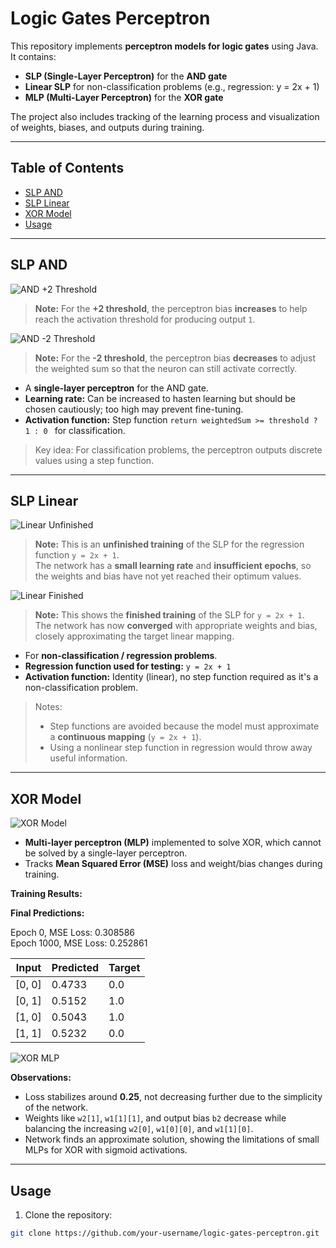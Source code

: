 # Logic Gates Perceptron

This repository implements **perceptron models for logic gates** using Java. It contains:

- **SLP (Single-Layer Perceptron)** for the **AND gate**  
- **Linear SLP** for non-classification problems (e.g., regression: y = 2x + 1)  
- **MLP (Multi-Layer Perceptron)** for the **XOR gate**  

The project also includes tracking of the learning process and visualization of weights, biases, and outputs during training.

---

## Table of Contents

- [SLP AND](#slp-and)
- [SLP Linear](#slp-linear)
- [XOR Model](#xor-model)
- [Usage](#usage)

---

## SLP AND

![AND +2 Threshold](src/main/resources/io/github/rajveer/logicgatesperceptron/andPositive2Thresh.png)

> **Note:** For the **+2 threshold**, the perceptron bias **increases** to help reach the activation threshold for producing output `1`.

![AND -2 Threshold](src/main/resources/io/github/rajveer/logicgatesperceptron/andNegative2Thresh.png)

> **Note:** For the **-2 threshold**, the perceptron bias **decreases** to adjust the weighted sum so that the neuron can still activate correctly.

- A **single-layer perceptron** for the AND gate.  
- **Learning rate:** Can be increased to hasten learning but should be chosen cautiously; too high may prevent fine-tuning.  
- **Activation function:** Step function ```return weightedSum >= threshold ? 1 : 0 ``` for classification.  

> Key idea: For classification problems, the perceptron outputs discrete values using a step function.

---

## SLP Linear

![Linear Unfinished](src/main/resources/io/github/rajveer/logicgatesperceptron/linearUnfinishedTrainSLP.png)

> **Note:** This is an **unfinished training** of the SLP for the regression function `y = 2x + 1`.  
> The network has a **small learning rate** and **insufficient epochs**, so the weights and bias have not yet reached their optimum values.

![Linear Finished](src/main/resources/io/github/rajveer/logicgatesperceptron/linearFinishedTrainSLP.png)

> **Note:** This shows the **finished training** of the SLP for `y = 2x + 1`.  
> The network has now **converged** with appropriate weights and bias, closely approximating the target linear mapping.

- For **non-classification / regression problems**.  
- **Regression function used for testing:** `y = 2x + 1`  
- **Activation function:** Identity (linear), no step function required as it's a non-classification problem.  

> Notes:
> - Step functions are avoided because the model must approximate a **continuous mapping** (`y = 2x + 1`).  
> - Using a nonlinear step function in regression would throw away useful information.

---

## XOR Model

![XOR Model](src/main/resources/io/github/rajveer/logicgatesperceptron/xorModel.png)

- **Multi-layer perceptron (MLP)** implemented to solve XOR, which cannot be solved by a single-layer perceptron.  
- Tracks **Mean Squared Error (MSE)** loss and weight/bias changes during training.

**Training Results:**  

**Final Predictions:**  

Epoch 0, MSE Loss: 0.308586  
Epoch 1000, MSE Loss: 0.252861

| Input      | Predicted | Target |
|-----------|-----------|--------|
| [0, 0]    | 0.4733    | 0.0    |
| [0, 1]    | 0.5152    | 1.0    |
| [1, 0]    | 0.5043    | 1.0    |
| [1, 1]    | 0.5232    | 0.0    |

![XOR MLP](src/main/resources/io/github/rajveer/logicgatesperceptron/xorMLP.png)

**Observations:**  

- Loss stabilizes around **0.25**, not decreasing further due to the simplicity of the network.  
- Weights like `w2[1]`, `w1[1][1]`, and output bias `b2` decrease while balancing the increasing `w2[0]`, `w1[0][0]`, and `w1[1][0]`.  
- Network finds an approximate solution, showing the limitations of small MLPs for XOR with sigmoid activations.

---

## Usage

1. Clone the repository:

```bash
git clone https://github.com/your-username/logic-gates-perceptron.git
